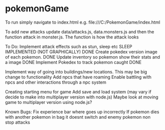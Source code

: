 # pokemonGame

To run simply navigate to index.html e.g. file:///C:/PokemonGame/index.html

To add new attacks update data/attacks.js, data.monsters.js and then the function attack in monster.js. The function is how the attack looks

To Do:
Implement attack effects such as stun, sleep etc SLEEP IMPLEMENTED (NOT GRAPHICALLY) DONE
Create pokedex version image of each pokemon. DONE
Update inventory so pokemon show their stats and a image DONE
Implement Pokedex to track pokemon caught DONE

Implement way of going into buildings/new locations. This may be big change to functionality
Add npcs that have roaming
Enable battling with npcs and other interactions through a npc system

Creating starting menu for game
Add save and load system (may vary if decide to make into multiplayer version with node.js)
Maybe look at moving game to multiplayer version using node.js?

Known Bugs:
Fix experience bar where goes up incorrectly
If pokemon dies with another pokemon in bag it doesnt switch and enemy pokemon non stop attacks
